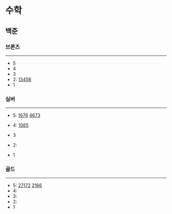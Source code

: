 # 수학
## 
## 백준

### 브론즈

---

- 5
- 4
- 3
- 2:
[13458](13458%2F13458.md)
- 1

### 실버

---

- 5:
[1676](1676%2F1676.md)
[4673](%EC%8B%A4%EB%B2%84%2F4673%2F4673.md)
- 4:
[1065](1065%2F1065.md)
- 3
- 2:

- 1

### 골드

---

- 5: 
[27172](27172%2F27172.md)
[2166](%EA%B8%B0%ED%95%98%ED%95%99%2F2166%2F2166.md)
- 4:
- 3:
- 2:
- 1

